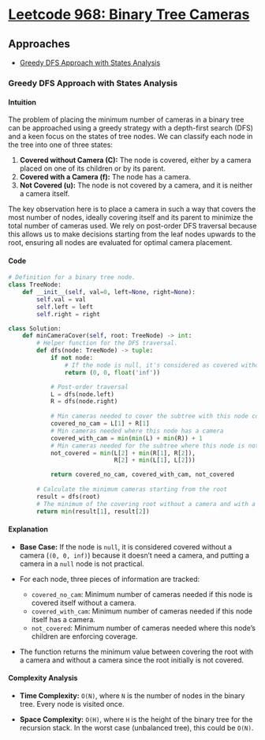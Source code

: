 # [Leetcode 968: Binary Tree Cameras](https://leetcode.com/problems/binary-tree-cameras/)

## Approaches
- [Greedy DFS Approach with States Analysis](#greedy-dfs-approach-with-states-analysis)

### Greedy DFS Approach with States Analysis

#### Intuition

The problem of placing the minimum number of cameras in a binary tree can be approached using a greedy strategy with a depth-first search (DFS) and a keen focus on the states of tree nodes. We can classify each node in the tree into one of three states:

1. **Covered without Camera (C):** The node is covered, either by a camera placed on one of its children or by its parent.
2. **Covered with a Camera (f):** The node has a camera.
3. **Not Covered (u):** The node is not covered by a camera, and it is neither a camera itself.

The key observation here is to place a camera in such a way that covers the most number of nodes, ideally covering itself and its parent to minimize the total number of cameras used. We rely on post-order DFS traversal because this allows us to make decisions starting from the leaf nodes upwards to the root, ensuring all nodes are evaluated for optimal camera placement.

#### Code

```python
# Definition for a binary tree node.
class TreeNode:
    def __init__(self, val=0, left=None, right=None):
        self.val = val
        self.left = left
        self.right = right

class Solution:
    def minCameraCover(self, root: TreeNode) -> int:
        # Helper function for the DFS traversal.
        def dfs(node: TreeNode) -> tuple:
            if not node:
                # If the node is null, it's considered as covered without a camera.
                return (0, 0, float('inf'))

            # Post-order traversal
            L = dfs(node.left)
            R = dfs(node.right)
            
            # Min cameras needed to cover the subtree with this node covered without camera
            covered_no_cam = L[1] + R[1]
            # Min cameras needed where this node has a camera
            covered_with_cam = min(min(L) + min(R)) + 1
            # Min cameras needed for the subtree where this node is not covered (forcing child cams)
            not_covered = min(L[2] + min(R[1], R[2]), 
                              R[2] + min(L[1], L[2]))

            return covered_no_cam, covered_with_cam, not_covered
        
        # Calculate the minimum cameras starting from the root
        result = dfs(root)
        # The minimum of the covering root without a camera and with a camera gives the result
        return min(result[1], result[2])

```

#### Explanation

- **Base Case:** If the node is `null`, it is considered covered without a camera (`(0, 0, inf)`) because it doesn’t need a camera, and putting a camera in a `null` node is not practical.
  
- For each node, three pieces of information are tracked:
  - `covered_no_cam`: Minimum number of cameras needed if this node is covered itself without a camera.
  - `covered_with_cam`: Minimum number of cameras needed if this node itself has a camera.
  - `not_covered`: Minimum number of cameras needed where this node’s children are enforcing coverage.

- The function returns the minimum value between covering the root with a camera and without a camera since the root initially is not covered.

#### Complexity Analysis

- **Time Complexity:** `O(N)`, where `N` is the number of nodes in the binary tree. Every node is visited once.

- **Space Complexity:** `O(H)`, where `H` is the height of the binary tree for the recursion stack. In the worst case (unbalanced tree), this could be `O(N)`.

